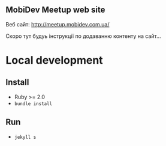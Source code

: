## MobiDev Meetup web site

Веб сайт: http://meetup.mobidev.com.ua/

Скоро тут будуь інструкції по додаванню контенту на сайт...

# Local development

## Install

* Ruby >= 2.0
* `bundle install`

## Run

* `jekyll s`
